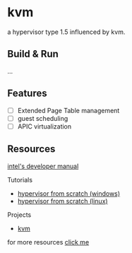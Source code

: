 # kvm

a hypervisor type 1.5 influenced by kvm.

## Build & Run

...

## Features

- [ ] Extended Page Table management
- [ ] guest scheduling
- [ ] APIC virtualization

## Resources

[intel's developer manual](https://www.intel.com/content/www/us/en/developer/articles/technical/intel-sdm.html)

Tutorials

- [hypervisor from scratch (windows)](https://rayanfam.com/topics/hypervisor-from-scratch-part-1/)
- [hypervisor from scratch (linux)](https://nixhacker.com/developing-hypervisior-from-scratch-part-1/)

Projects

- [kvm](https://elixir.bootlin.com/linux/latest/source/arch/x86/kvm)

for more resources [click me](https://github.com/Wenzel/awesome-virtualization)
